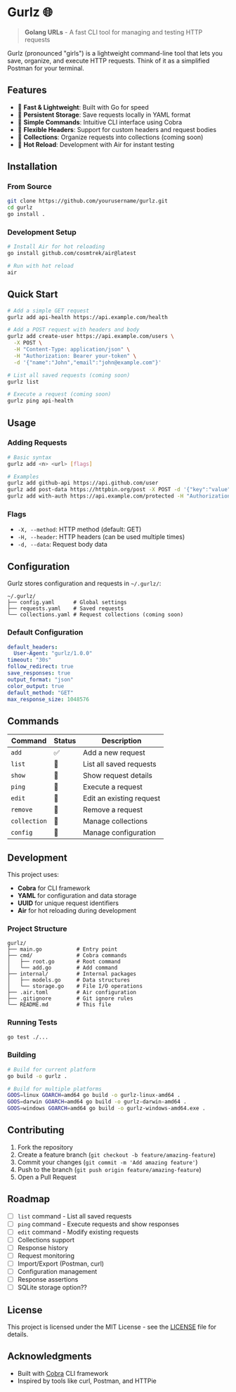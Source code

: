 # Gurlz 🌐

> **Golang URLs** - A fast CLI tool for managing and testing HTTP requests

Gurlz (pronounced "girls") is a lightweight command-line tool that lets you save, organize, and execute HTTP requests. Think of it as a simplified Postman for your terminal.

## Features

- 🚀 **Fast & Lightweight**: Built with Go for speed
- 💾 **Persistent Storage**: Save requests locally in YAML format
- 🎯 **Simple Commands**: Intuitive CLI interface using Cobra
- 🔧 **Flexible Headers**: Support for custom headers and request bodies
- 📁 **Collections**: Organize requests into collections (coming soon)
- 🔄 **Hot Reload**: Development with Air for instant testing

## Installation

### From Source
```bash
git clone https://github.com/yourusername/gurlz.git
cd gurlz
go install .
```

### Development Setup
```bash
# Install Air for hot reloading
go install github.com/cosmtrek/air@latest

# Run with hot reload
air
```

## Quick Start

```bash
# Add a simple GET request
gurlz add api-health https://api.example.com/health

# Add a POST request with headers and body
gurlz add create-user https://api.example.com/users \
  -X POST \
  -H "Content-Type: application/json" \
  -H "Authorization: Bearer your-token" \
  -d '{"name":"John","email":"john@example.com"}'

# List all saved requests (coming soon)
gurlz list

# Execute a request (coming soon)
gurlz ping api-health
```

## Usage

### Adding Requests

```bash
# Basic syntax
gurlz add <n> <url> [flags]

# Examples
gurlz add github-api https://api.github.com/user
gurlz add post-data https://httpbin.org/post -X POST -d '{"key":"value"}'
gurlz add with-auth https://api.example.com/protected -H "Authorization: Bearer token123"
```

### Flags

- `-X, --method`: HTTP method (default: GET)
- `-H, --header`: HTTP headers (can be used multiple times)
- `-d, --data`: Request body data

## Configuration

Gurlz stores configuration and requests in `~/.gurlz/`:

```
~/.gurlz/
├── config.yaml      # Global settings
├── requests.yaml    # Saved requests
└── collections.yaml # Request collections (coming soon)
```

### Default Configuration

```yaml
default_headers:
  User-Agent: "gurlz/1.0.0"
timeout: "30s"
follow_redirect: true
save_responses: true
output_format: "json"
color_output: true
default_method: "GET"
max_response_size: 1048576
```

## Commands

| Command | Status | Description |
|---------|--------|-------------|
| `add` | ✅ | Add a new request |
| `list` | 🚧 | List all saved requests |
| `show` | 🚧 | Show request details |
| `ping` | 🚧 | Execute a request |
| `edit` | 🚧 | Edit an existing request |
| `remove` | 🚧 | Remove a request |
| `collection` | 🚧 | Manage collections |
| `config` | 🚧 | Manage configuration |

## Development

This project uses:
- **Cobra** for CLI framework
- **YAML** for configuration and data storage
- **UUID** for unique request identifiers
- **Air** for hot reloading during development

### Project Structure

```
gurlz/
├── main.go           # Entry point
├── cmd/              # Cobra commands
│   ├── root.go       # Root command
│   └── add.go        # Add command
├── internal/         # Internal packages
│   ├── models.go     # Data structures
│   └── storage.go    # File I/O operations
├── .air.toml         # Air configuration
├── .gitignore        # Git ignore rules
└── README.md         # This file
```

### Running Tests

```bash
go test ./...
```

### Building

```bash
# Build for current platform
go build -o gurlz .

# Build for multiple platforms
GOOS=linux GOARCH=amd64 go build -o gurlz-linux-amd64 .
GOOS=darwin GOARCH=amd64 go build -o gurlz-darwin-amd64 .
GOOS=windows GOARCH=amd64 go build -o gurlz-windows-amd64.exe .
```

## Contributing

1. Fork the repository
2. Create a feature branch (`git checkout -b feature/amazing-feature`)
3. Commit your changes (`git commit -m 'Add amazing feature'`)
4. Push to the branch (`git push origin feature/amazing-feature`)
5. Open a Pull Request

## Roadmap

- [ ] `list` command - List all saved requests
- [ ] `ping` command - Execute requests and show responses
- [ ] `edit` command - Modify existing requests
- [ ] Collections support
- [ ] Response history
- [ ] Request monitoring
- [ ] Import/Export (Postman, curl)
- [ ] Configuration management
- [ ] Response assertions
- [ ] SQLite storage option??

## License

This project is licensed under the MIT License - see the [LICENSE](LICENSE) file for details.

## Acknowledgments

- Built with [Cobra](https://github.com/spf13/cobra) CLI framework
- Inspired by tools like curl, Postman, and HTTPie